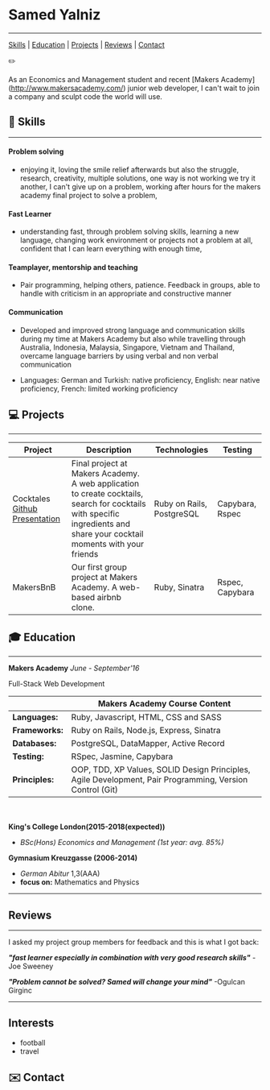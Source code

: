# Samed Yalniz
----------
[Skills](#skills) | [Education](#education) | [Projects](#projects) | [Reviews](#reviews) | [Contact](#contact)

:pencil2: 



As an Economics and Management student and recent [Makers Academy] (http://www.makersacademy.com/) junior web developer, I can't wait to join a company and sculpt code the world will use.



## :book: <a name="skills">Skills</a>
------
#### Problem solving
- enjoying it, loving the smile relief afterwards but also the struggle, research, creativity, multiple solutions, one way is not working we try it another, I can't give up on a problem, working after hours for the makers academy final project to solve a problem, 

#### Fast Learner
- understanding fast, through problem solving skills, learning a new language, changing work environment or projects not a problem at all, confident that I can learn everything with enough time, 

#### Teamplayer, mentorship and teaching
- Pair programming, helping others, patience. Feedback in groups, able to handle with criticism in an appropriate and constructive manner

#### Communication 
-	Developed and improved strong language and communication skills during my time at Makers Academy but also while travelling through Australia, Indonesia, Malaysia, Singapore, Vietnam and Thailand, overcame language barriers by using verbal and non verbal communication 

- Languages: German and Turkish: native proficiency, English: near native proficiency, French: limited working proficiency


## :computer: <a name="projects">Projects</a>
------------
| Project | Description | Technologies | Testing |
|---|---|---|---|
| Cocktales  [Github](https://github.com/Cocktales/cocktales) [Presentation](https://www.youtube.com/watch?v=ctKEx68N7DU)| Final project at Makers Academy. A web application to create cocktails, search for cocktails with specific ingredients and share your cocktail moments with your friends | Ruby on Rails, PostgreSQL | Capybara, Rspec |
| MakersBnB |  Our first group project at Makers Academy. A web-based airbnb clone. | Ruby, Sinatra | Rspec, Capybara |  

## :mortar_board: <a name="education">Education</a>
---------
**Makers Academy** _June - September'16_<br>

Full-Stack Web Development <br>

| | Makers Academy Course Content|
|---|---|
| **Languages:** | Ruby, Javascript, HTML, CSS and SASS |
| **Frameworks:** | Ruby on Rails, Node.js, Express, Sinatra |
| **Databases:** | PostgreSQL, DataMapper, Active Record |
| **Testing:** | RSpec, Jasmine, Capybara
|**Principles:** | OOP, TDD, XP Values, SOLID Design Principles, Agile Development, Pair Programming, Version Control (Git)

<br> <br>
**King's College London(2015-2018(expected))**<br>
- _BSc(Hons) Economics and Management (1st year: avg. 85%)_ <br>

**Gymnasium Kreuzgasse (2006-2014)**<br>
- _German Abitur_ 1,3(AAA)<br>
- **focus on:** Mathematics and Physics


----------

## <a name="reviews">Reviews</a>
------
I asked my project group members for feedback and this is what I got back:

___"fast learner especially in combination with very good research skills"___ - Joe Sweeney

___"Problem cannot be solved? Samed will change your mind"___  -Ogulcan Girginc

----------

## <a name="interests">Interests</a>
- football
- travel





## :envelope: <a name="contact">Contact</a>

